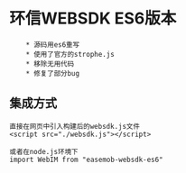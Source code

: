 # 环信WEBSDK ES6版本
```
    * 源码用es6重写
    * 使用了官方的strophe.js
    * 移除无用代码
    * 修复了部分bug
```


## 集成方式
```
直接在网页中引入构建后的websdk.js文件
<script src="./websdk.js"></script>

或者在node.js环境下
import WebIM from "easemob-websdk-es6"

```
